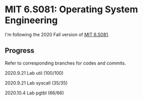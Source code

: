 # MIT 6.S081: Operating System Engineering

I'm following the 2020 Fall version of [MIT 6.S081](https://pdos.csail.mit.edu/6.828/2020/schedule.html).

## Progress

Refer to corresponding branches for codes and commits.

2020.9.21 Lab util (100/100)

2020.9.21 Lab syscall (35/35)

2020.10.4 Lab pgtbl (66/66)
